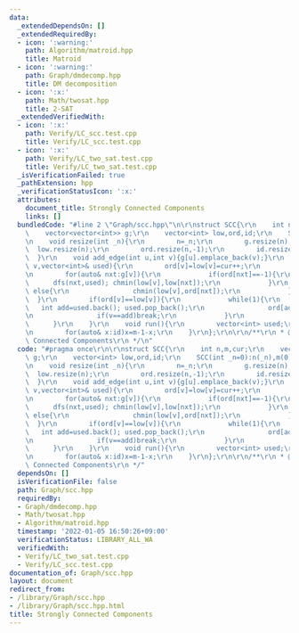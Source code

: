 ```yaml
---
data:
  _extendedDependsOn: []
  _extendedRequiredBy:
  - icon: ':warning:'
    path: Algorithm/matroid.hpp
    title: Matroid
  - icon: ':warning:'
    path: Graph/dmdecomp.hpp
    title: DM decomposition
  - icon: ':x:'
    path: Math/twosat.hpp
    title: 2-SAT
  _extendedVerifiedWith:
  - icon: ':x:'
    path: Verify/LC_scc.test.cpp
    title: Verify/LC_scc.test.cpp
  - icon: ':x:'
    path: Verify/LC_two_sat.test.cpp
    title: Verify/LC_two_sat.test.cpp
  _isVerificationFailed: true
  _pathExtension: hpp
  _verificationStatusIcon: ':x:'
  attributes:
    document_title: Strongly Connected Components
    links: []
  bundledCode: "#line 2 \"Graph/scc.hpp\"\n\r\nstruct SCC{\r\n    int n,m,cur;\r\n\
    \    vector<vector<int>> g;\r\n    vector<int> low,ord,id;\r\n    SCC(int _n=0):n(_n),m(0),cur(0),g(_n),low(_n),ord(_n,-1),id(_n){}\r\
    \n    void resize(int _n){\r\n        n=_n;\r\n        g.resize(n);\r\n      \
    \  low.resize(n);\r\n        ord.resize(n,-1);\r\n        id.resize(n);\r\n  \
    \  }\r\n    void add_edge(int u,int v){g[u].emplace_back(v);}\r\n    void dfs(int\
    \ v,vector<int>& used){\r\n        ord[v]=low[v]=cur++;\r\n        used.emplace_back(v);\r\
    \n        for(auto& nxt:g[v]){\r\n            if(ord[nxt]==-1){\r\n          \
    \      dfs(nxt,used); chmin(low[v],low[nxt]);\r\n            }\r\n           \
    \ else{\r\n                chmin(low[v],ord[nxt]);\r\n            }\r\n      \
    \  }\r\n        if(ord[v]==low[v]){\r\n            while(1){\r\n             \
    \   int add=used.back(); used.pop_back();\r\n                ord[add]=n; id[add]=m;\r\
    \n                if(v==add)break;\r\n            }\r\n            m++;\r\n  \
    \      }\r\n    }\r\n    void run(){\r\n        vector<int> used;\r\n        rep(v,0,n)if(ord[v]==-1)dfs(v,used);\r\
    \n        for(auto& x:id)x=m-1-x;\r\n    }\r\n};\r\n\r\n/**\r\n * @brief Strongly\
    \ Connected Components\r\n */\n"
  code: "#pragma once\r\n\r\nstruct SCC{\r\n    int n,m,cur;\r\n    vector<vector<int>>\
    \ g;\r\n    vector<int> low,ord,id;\r\n    SCC(int _n=0):n(_n),m(0),cur(0),g(_n),low(_n),ord(_n,-1),id(_n){}\r\
    \n    void resize(int _n){\r\n        n=_n;\r\n        g.resize(n);\r\n      \
    \  low.resize(n);\r\n        ord.resize(n,-1);\r\n        id.resize(n);\r\n  \
    \  }\r\n    void add_edge(int u,int v){g[u].emplace_back(v);}\r\n    void dfs(int\
    \ v,vector<int>& used){\r\n        ord[v]=low[v]=cur++;\r\n        used.emplace_back(v);\r\
    \n        for(auto& nxt:g[v]){\r\n            if(ord[nxt]==-1){\r\n          \
    \      dfs(nxt,used); chmin(low[v],low[nxt]);\r\n            }\r\n           \
    \ else{\r\n                chmin(low[v],ord[nxt]);\r\n            }\r\n      \
    \  }\r\n        if(ord[v]==low[v]){\r\n            while(1){\r\n             \
    \   int add=used.back(); used.pop_back();\r\n                ord[add]=n; id[add]=m;\r\
    \n                if(v==add)break;\r\n            }\r\n            m++;\r\n  \
    \      }\r\n    }\r\n    void run(){\r\n        vector<int> used;\r\n        rep(v,0,n)if(ord[v]==-1)dfs(v,used);\r\
    \n        for(auto& x:id)x=m-1-x;\r\n    }\r\n};\r\n\r\n/**\r\n * @brief Strongly\
    \ Connected Components\r\n */"
  dependsOn: []
  isVerificationFile: false
  path: Graph/scc.hpp
  requiredBy:
  - Graph/dmdecomp.hpp
  - Math/twosat.hpp
  - Algorithm/matroid.hpp
  timestamp: '2022-01-05 16:50:26+09:00'
  verificationStatus: LIBRARY_ALL_WA
  verifiedWith:
  - Verify/LC_two_sat.test.cpp
  - Verify/LC_scc.test.cpp
documentation_of: Graph/scc.hpp
layout: document
redirect_from:
- /library/Graph/scc.hpp
- /library/Graph/scc.hpp.html
title: Strongly Connected Components
---
```

